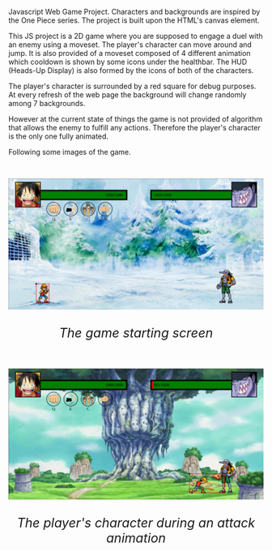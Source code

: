 Javascript Web Game Project. Characters and backgrounds are inspired by the One Piece series.
The project is built upon the HTML's canvas element.

This JS project is a 2D game where you are supposed to engage a duel with an enemy using a moveset.
The player's character can move around and jump. It is also provided of a moveset composed of 4 different animation which cooldown is shown by some icons under the healthbar. The HUD (Heads-Up Display) is also formed by the icons of both of the characters.

The player's character is surrounded by a red square for debug purposes.
At every refresh of the web page the background will change randomly among 7 backgrounds.

However at the current state of things the game is not provided of algorithm that allows the enemy to fulfill any actions. Therefore the player's character is the only one fully animated.

Following some images of the game.

<div style = "text-align: center; font-size: 25px">
    <br>
    <img src="images/img1.png">
    <p><i>The game starting screen</i></p>
    <br>
    <img src="images/img2.png">
    <p><i>The player's character during an attack animation</i></p>
    <br>
<div>

